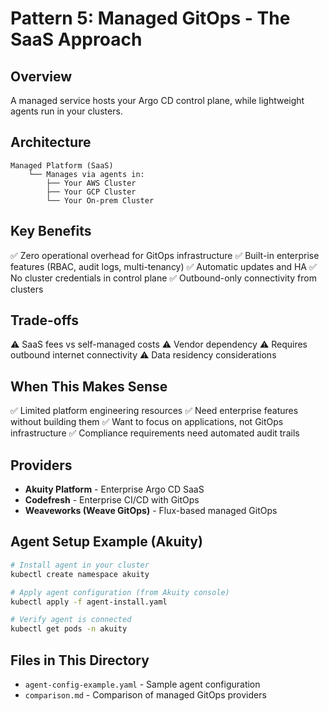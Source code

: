 # Pattern 5: Managed GitOps - The SaaS Approach

## Overview

A managed service hosts your Argo CD control plane, while lightweight agents run in your clusters.

## Architecture

```
Managed Platform (SaaS)
    └── Manages via agents in:
        ├── Your AWS Cluster
        ├── Your GCP Cluster
        └── Your On-prem Cluster
```

## Key Benefits

✅ Zero operational overhead for GitOps infrastructure
✅ Built-in enterprise features (RBAC, audit logs, multi-tenancy)
✅ Automatic updates and HA
✅ No cluster credentials in control plane
✅ Outbound-only connectivity from clusters

## Trade-offs

⚠️ SaaS fees vs self-managed costs
⚠️ Vendor dependency
⚠️ Requires outbound internet connectivity
⚠️ Data residency considerations

## When This Makes Sense

✅ Limited platform engineering resources
✅ Need enterprise features without building them
✅ Want to focus on applications, not GitOps infrastructure
✅ Compliance requirements need automated audit trails

## Providers

- **Akuity Platform** - Enterprise Argo CD SaaS
- **Codefresh** - Enterprise CI/CD with GitOps
- **Weaveworks (Weave GitOps)** - Flux-based managed GitOps

## Agent Setup Example (Akuity)

```bash
# Install agent in your cluster
kubectl create namespace akuity

# Apply agent configuration (from Akuity console)
kubectl apply -f agent-install.yaml

# Verify agent is connected
kubectl get pods -n akuity
```

## Files in This Directory

- `agent-config-example.yaml` - Sample agent configuration
- `comparison.md` - Comparison of managed GitOps providers
